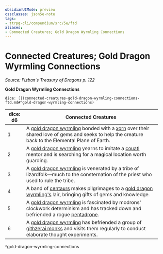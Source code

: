 ```yaml
---
obsidianUIMode: preview
cssclasses: json5e-note
tags:
- ttrpg-cli/compendium/src/5e/ftd
aliases:
- Connected Creatures; Gold Dragon Wyrmling Connections
---
```

# Connected Creatures; Gold Dragon Wyrmling Connections
*Source: Fizban's Treasury of Dragons p. 122* 

**Gold Dragon Wyrmling Connections**

`dice: [](connected-creatures-gold-dragon-wyrmling-connections-ftd.md#^gold-dragon-wyrmling-connections)`

| dice: d6 | Connected Creatures |
|----------|---------------------|
| 1 | A [gold dragon wyrmling](Інструменти%20ДМ/CLI/bestiary/dragon/gold-dragon-wyrmling-xmm.md) bonded with a [xorn](Інструменти%20ДМ/CLI/bestiary/elemental/xorn-xmm.md) over their shared love of gems and seeks to help the creature back to the Elemental Plane of Earth. |
| 2 | A [gold dragon wyrmling](Інструменти%20ДМ/CLI/bestiary/dragon/gold-dragon-wyrmling-xmm.md) yearns to imitate a [couatl](Інструменти%20ДМ/CLI/bestiary/celestial/couatl-xmm.md) mentor and is searching for a magical location worth guarding. |
| 3 | A [gold dragon wyrmling](Інструменти%20ДМ/CLI/bestiary/dragon/gold-dragon-wyrmling-xmm.md) is venerated by a tribe of lizardfolk—much to the consternation of the priest who used to rule the tribe. |
| 4 | A band of [centaurs](Інструменти%20ДМ/CLI/bestiary/fey/centaur-trooper-xmm.md) makes pilgrimages to a [gold dragon wyrmling's](Інструменти%20ДМ/CLI/bestiary/dragon/gold-dragon-wyrmling-xmm.md) lair, bringing gifts of gems and knowledge. |
| 5 | A [gold dragon wyrmling](Інструменти%20ДМ/CLI/bestiary/dragon/gold-dragon-wyrmling-xmm.md) is fascinated by modrons' clockwork determinism and has tracked down and befriended a rogue [pentadrone](Інструменти%20ДМ/CLI/bestiary/construct/modron-pentadrone-xmm.md). |
| 6 | A [gold dragon wyrmling](Інструменти%20ДМ/CLI/bestiary/dragon/gold-dragon-wyrmling-xmm.md) has befriended a group of [githzerai monks](Інструменти%20ДМ/CLI/bestiary/aberration/githzerai-monk-xmm.md) and visits them regularly to conduct elaborate thought experiments. |
^gold-dragon-wyrmling-connections